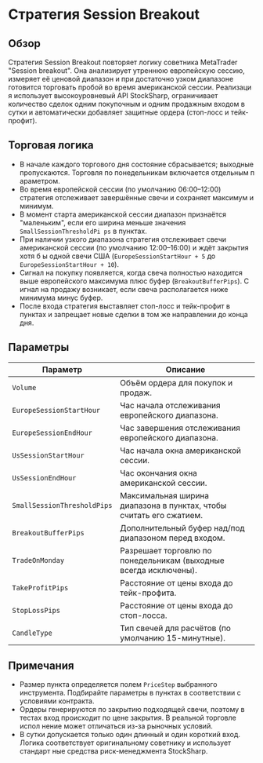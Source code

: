 # Стратегия Session Breakout

## Обзор
Стратегия Session Breakout повторяет логику советника MetaTrader "Session breakout". Она анализирует утреннюю европейскую сессию,
измеряет её ценовой диапазон и при достаточно узком диапазоне готовится торговать пробой во время американской сессии. Реализаци
я использует высокоуровневый API StockSharp, ограничивает количество сделок одним покупочным и одним продажным входом в сутки и
автоматически добавляет защитные ордера (стоп-лосс и тейк-профит).

## Торговая логика
- В начале каждого торгового дня состояние сбрасывается; выходные пропускаются. Торговля по понедельникам включается отдельным п
араметром.
- Во время европейской сессии (по умолчанию 06:00–12:00) стратегия отслеживает завершённые свечи и сохраняет максимум и минимум.
- В момент старта американской сессии диапазон признаётся "маленьким", если его ширина меньше значения `SmallSessionThresholdPi
ps` в пунктах.
- При наличии узкого диапазона стратегия отслеживает свечи американской сессии (по умолчанию 12:00–16:00) и ждёт закрытия хотя б
ы одной свечи США (`EuropeSessionStartHour + 5` до `EuropeSessionStartHour + 10`).
- Сигнал на покупку появляется, когда свеча полностью находится выше европейского максимума плюс буфер (`BreakoutBufferPips`). С
игнал на продажу возникает, если свеча располагается ниже минимума минус буфер.
- После входа стратегия выставляет стоп-лосс и тейк-профит в пунктах и запрещает новые сделки в том же направлении до конца дня.

## Параметры
| Параметр | Описание |
|----------|----------|
| `Volume` | Объём ордера для покупок и продаж. |
| `EuropeSessionStartHour` | Час начала отслеживания европейского диапазона. |
| `EuropeSessionEndHour` | Час завершения отслеживания европейского диапазона. |
| `UsSessionStartHour` | Час начала окна американской сессии. |
| `UsSessionEndHour` | Час окончания окна американской сессии. |
| `SmallSessionThresholdPips` | Максимальная ширина диапазона в пунктах, чтобы считать его сжатием. |
| `BreakoutBufferPips` | Дополнительный буфер над/под диапазоном перед входом. |
| `TradeOnMonday` | Разрешает торговлю по понедельникам (выходные всегда исключены). |
| `TakeProfitPips` | Расстояние от цены входа до тейк-профита. |
| `StopLossPips` | Расстояние от цены входа до стоп-лосса. |
| `CandleType` | Тип свечей для расчётов (по умолчанию 15-минутные). |

## Примечания
- Размер пункта определяется полем `PriceStep` выбранного инструмента. Подбирайте параметры в пунктах в соответствии с условиями
контракта.
- Ордеры генерируются по закрытию подходящей свечи, поэтому в тестах вход происходит по цене закрытия. В реальной торговле испол
нение может отличаться из-за рыночных условий.
- В сутки допускается только один длинный и один короткий вход. Логика соответствует оригинальному советнику и использует стандарт
ные средства риск-менеджмента StockSharp.
